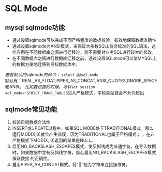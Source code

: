# SQL Mode
## mysql sqlmode功能
* 通过设置sqlmode可以完成不同严格程度的数据校验，有效地保障数据准确性  
* 通过设置sqlmode为ANSI模式，来保证大多数SQLL符合标准的SQL语法，这样应用在不同数据库之间进行迁移时，则不需要对业务SQL进行较大的修改。  
* 在不同数据库之间进行数据库迁移之前，通过设置SQLmode可以使MYSQL上的数据方便地迁移到目标数据库中。  

*查看默认的sqlmode的命令：*
`
select @@sql_mode
`  
默认有：REAL_AS_FLOAT,PIPES_AS_CONCAT,ANSI_QUOTES,GNORE_SPACE和ANSI。
*比如要设置的时候，可以*`set session sql_mode='STRICT_TRANS_TABLES`进入严格模式，字段类型就会不允许超出  
## sqlmode常见功能
1. 校验日期数据合法性
2. INSERT或UPDATE过程中，如果SQL MODE处于TRADITIONAL模式，那么运行MOD(X,0)就会产生错误，因为TRADITIONAL也属于严格模式；
   ，在非严格模式下MOD(X, 0)返回的结果是NULL。
3. 启用NO_BACKSLASH_ESCAPES模式，使反斜线成为普通字符。在导入数据时，如果数据中含有反斜线字符，那么启用NO_BACKSLASH_ESCAPES模式保证数据
   的正确性。
4. 启用PIPES_AS_CONCAT模式。将"||"视为字符串连接操作符。
